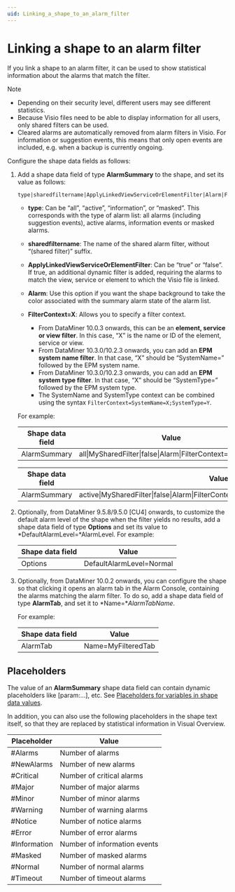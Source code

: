 ```yaml
---
uid: Linking_a_shape_to_an_alarm_filter
---
```


# Linking a shape to an alarm filter

If you link a shape to an alarm filter, it can be used to show statistical information about the alarms that match the filter.

> [!NOTE]
> - Depending on their security level, different users may see different statistics.
> - Because Visio files need to be able to display information for all users, only shared filters can be used.
> - Cleared alarms are automatically removed from alarm filters in Visio. For information or suggestion events, this means that only open events are included, e.g. when a backup is currently ongoing.

Configure the shape data fields as follows:

1. Add a shape data field of type **AlarmSummary** to the shape, and set its value as follows:

   ```txt
   type|sharedfiltername|ApplyLinkedViewServiceOrElementFilter|Alarm|FilterContext=X
   ```

   - **type**: Can be “all”, “active”, “information”, or “masked”. This corresponds with the type of alarm list: all alarms (including suggestion events), active alarms, information events or masked alarms.

   - **sharedfiltername**: The name of the shared alarm filter, without “(shared filter)” suffix.

   - **ApplyLinkedViewServiceOrElementFilter**: Can be “true” or “false”. If true, an additional dynamic filter is added, requiring the alarms to match the view, service or element to which the Visio file is linked.

   - **Alarm**: Use this option if you want the shape background to take the color associated with the summary alarm state of the alarm list.

   - **FilterContext=X**: Allows you to specify a filter context.

     - From DataMiner 10.0.3 onwards, this can be an **element, service or view filter**. In this case, “X” is the name or ID of the element, service or view.
     - From DataMiner 10.3.0/10.2.3 onwards, you can add an **EPM system name filter**. In that case, “X” should be “SystemName=” followed by the EPM system name.
     - From DataMiner 10.3.0/10.2.3 onwards, you can add an **EPM system type filter**. In that case, “X” should be “SystemType=” followed by the EPM system type.
     - The SystemName and SystemType context can be combined using the syntax `FilterContext=SystemName=X;SystemType=Y`.

   For example:

   | Shape data field   | Value                                                      |
   |--------------------|------------------------------------------------------------|
   | AlarmSummary       | all\|MySharedFilter\|false\|Alarm\|FilterContext=MyService |

   | Shape data field   | Value                                                      |
   |--------------------|------------------------------------------------------------|
   | AlarmSummary       | active\|MySharedFilter\|false\|Alarm\|FilterContext=SystemName=MyEPMSystemName |

1. Optionally, from DataMiner 9.5.8/9.5.0 \[CU4\] onwards, to customize the default alarm level of the shape when the filter yields no results, add a shape data field of type **Options** and set its value to *DefaultAlarmLevel=*AlarmLevel. For example:

   | Shape data field | Value                    |
   |--------------------|--------------------------|
   | Options            | DefaultAlarmLevel=Normal |

1. Optionally, from DataMiner 10.0.2 onwards, you can configure the shape so that clicking it opens an alarm tab in the Alarm Console, containing the alarms matching the alarm filter. To do so, add a shape data field of type **AlarmTab**, and set it to *Name=**AlarmTabName*.

   For example:

   | Shape data field | Value              |
   |--------------------|--------------------|
   | AlarmTab           | Name=MyFilteredTab |

## Placeholders

The value of an **AlarmSummary** shape data field can contain dynamic placeholders like \[param:...\], etc. See [Placeholders for variables in shape data values](xref:Placeholders_for_variables_in_shape_data_values).

In addition, you can also use the following placeholders in the shape text itself, so that they are replaced by statistical information in Visual Overview.

| Placeholder  | Value                        |
|--------------|------------------------------|
| #Alarms      | Number of alarms             |
| #NewAlarms   | Number of new alarms         |
| #Critical    | Number of critical alarms    |
| #Major       | Number of major alarms       |
| #Minor       | Number of minor alarms       |
| #Warning     | Number of warning alarms     |
| #Notice      | Number of notice alarms      |
| #Error       | Number of error alarms       |
| #Information | Number of information events |
| #Masked      | Number of masked alarms      |
| #Normal      | Number of normal alarms      |
| #Timeout     | Number of timeout alarms     |
